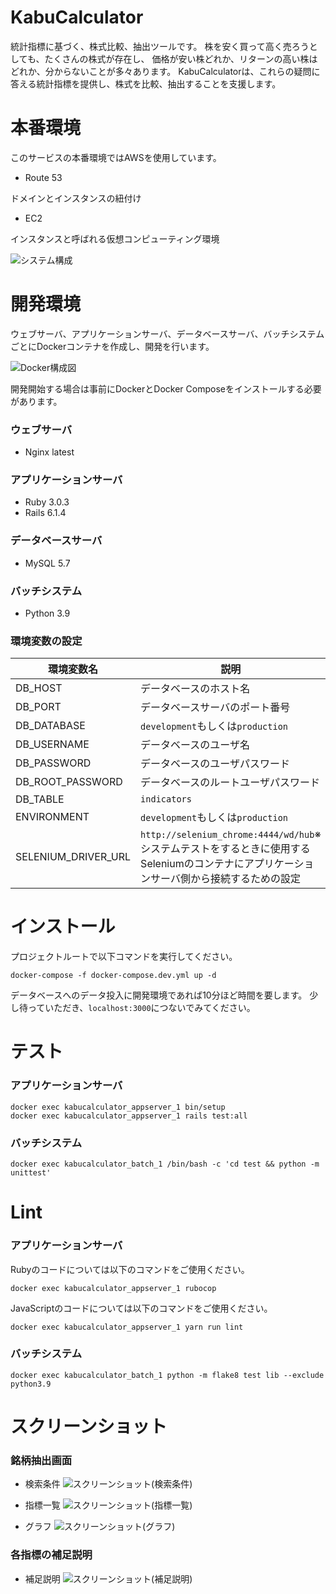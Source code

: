 # KabuCalculator
統計指標に基づく、株式比較、抽出ツールです。
株を安く買って高く売ろうとしても、たくさんの株式が存在し、
価格が安い株どれか、リターンの高い株はどれか、分からないことが多々あります。
KabuCalculatorは、これらの疑問に答える統計指標を提供し、株式を比較、抽出することを支援します。



# 本番環境
このサービスの本番環境ではAWSを使用しています。

- Route 53

ドメインとインスタンスの紐付け
- EC2

インスタンスと呼ばれる仮想コンピューティング環境

![システム構成](/docs/system_structure.png)

# 開発環境

ウェブサーバ、アプリケーションサーバ、データベースサーバ、バッチシステムごとにDockerコンテナを作成し、開発を行います。

![Docker構成図](/docs/docker_structure.png)

開発開始する場合は事前にDockerとDocker Composeをインストールする必要があります。

### ウェブサーバ

  - Nginx latest

### アプリケーションサーバ

  - Ruby 3.0.3
  - Rails 6.1.4 

### データベースサーバ

  - MySQL 5.7
### バッチシステム

  - Python 3.9

### 環境変数の設定

  |環境変数名|説明|
  |----------|----|
  |DB_HOST|データベースのホスト名|
  |DB_PORT|データベースサーバのポート番号|
  |DB_DATABASE|`development`もしくは`production`|
  |DB_USERNAME|データベースのユーザ名|
  |DB_PASSWORD|データベースのユーザパスワード|
  |DB_ROOT_PASSWORD|データベースのルートユーザパスワード|
  |DB_TABLE|`indicators`|
  |ENVIRONMENT|`development`もしくは`production`|
  |SELENIUM_DRIVER_URL|`http://selenium_chrome:4444/wd/hub`※システムテストをするときに使用するSeleniumのコンテナにアプリケーションサーバ側から接続するための設定|

# インストール
プロジェクトルートで以下コマンドを実行してください。
```
docker-compose -f docker-compose.dev.yml up -d
```

データベースへのデータ投入に開発環境であれば10分ほど時間を要します。
少し待っていただき、`localhost:3000`につないでみてください。

# テスト

### アプリケーションサーバ

```
docker exec kabucalculator_appserver_1 bin/setup
docker exec kabucalculator_appserver_1 rails test:all
```

### バッチシステム

```
docker exec kabucalculator_batch_1 /bin/bash -c 'cd test && python -m unittest'
```

# Lint

### アプリケーションサーバ

Rubyのコードについては以下のコマンドをご使用ください。

```
docker exec kabucalculator_appserver_1 rubocop
```

JavaScriptのコードについては以下のコマンドをご使用ください。

```
docker exec kabucalculator_appserver_1 yarn run lint
```

### バッチシステム

```
docker exec kabucalculator_batch_1 python -m flake8 test lib --exclude python3.9
```

# スクリーンショット

### 銘柄抽出画面

- 検索条件
![スクリーンショット(検索条件)](/docs/screenshot_search_terms.png)

- 指標一覧
![スクリーンショット(指標一覧)](/docs/screenshot_indicators_index.png)

- グラフ
![スクリーンショット(グラフ)](/docs/screenshot_indicators_graph.png)

### 各指標の補足説明
- 補足説明
![スクリーンショット(補足説明)](/docs/screenshot_additionals.png)
